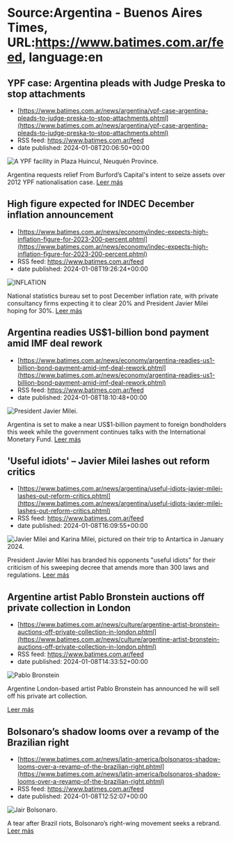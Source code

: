# Source:Argentina - Buenos Aires Times, URL:https://www.batimes.com.ar/feed, language:en

## YPF case: Argentina pleads with Judge Preska to stop attachments
 - [https://www.batimes.com.ar/news/argentina/ypf-case-argentina-pleads-to-judge-preska-to-stop-attachments.phtml](https://www.batimes.com.ar/news/argentina/ypf-case-argentina-pleads-to-judge-preska-to-stop-attachments.phtml)
 - RSS feed: https://www.batimes.com.ar/feed
 - date published: 2024-01-08T20:06:50+00:00

<p><img alt="A YPF facility in Plaza Huincul, Neuquén Province." src="https://fotos.perfil.com/2023/09/25/trim/540/304/a-ypf-facility-in-plaza-huincul-neuquen-province-1661575.jpg" /></p>Argentina requests relief From Burford’s Capital's intent to seize assets over 2012 YPF nationalisation case.
 <a href="https://www.batimes.com.ar/news/argentina/ypf-case-argentina-pleads-to-judge-preska-to-stop-attachments.phtml">Leer más</a>

## High figure expected for INDEC December inflation announcement
 - [https://www.batimes.com.ar/news/economy/indec-expects-high-inflation-figure-for-2023-200-percent.phtml](https://www.batimes.com.ar/news/economy/indec-expects-high-inflation-figure-for-2023-200-percent.phtml)
 - RSS feed: https://www.batimes.com.ar/feed
 - date published: 2024-01-08T19:26:24+00:00

<p><img alt="INFLATION" src="https://fotos.perfil.com/2023/10/03/trim/540/304/inflation-1667268.jpg" /></p>National statistics bureau set to post December inflation rate, with private consultancy firms expecting it to clear 20% and President Javier Milei hoping for 30%. <a href="https://www.batimes.com.ar/news/economy/indec-expects-high-inflation-figure-for-2023-200-percent.phtml">Leer más</a>

## Argentina readies US$1-billion bond payment amid IMF deal rework
 - [https://www.batimes.com.ar/news/economy/argentina-readies-us1-billion-bond-payment-amid-imf-deal-rework.phtml](https://www.batimes.com.ar/news/economy/argentina-readies-us1-billion-bond-payment-amid-imf-deal-rework.phtml)
 - RSS feed: https://www.batimes.com.ar/feed
 - date published: 2024-01-08T18:10:48+00:00

<p><img alt="President Javier Milei." src="https://fotos.perfil.com/2023/12/20/trim/540/304/president-javier-milei-1723826.jpg" /></p>Argentina is set to make a near US$1-billion payment to foreign bondholders this week while the government continues talks with the International Monetary Fund. <a href="https://www.batimes.com.ar/news/economy/argentina-readies-us1-billion-bond-payment-amid-imf-deal-rework.phtml">Leer más</a>

## 'Useful idiots' – Javier Milei lashes out reform critics
 - [https://www.batimes.com.ar/news/argentina/useful-idiots-javier-milei-lashes-out-reform-critics.phtml](https://www.batimes.com.ar/news/argentina/useful-idiots-javier-milei-lashes-out-reform-critics.phtml)
 - RSS feed: https://www.batimes.com.ar/feed
 - date published: 2024-01-08T16:09:55+00:00

<p><img alt="Javier Milei and Karina Milei, pictured on their trip to Antartica in January 2024." src="https://fotos.perfil.com/2024/01/08/trim/540/304/javier-milei-and-karina-milei-pictured-on-their-trip-to-antartica-in-january-2024-1733522.jpg" /></p>President Javier Milei has branded his opponents "useful idiots" for their criticism of his sweeping decree that amends more than 300 laws and regulations. <a href="https://www.batimes.com.ar/news/argentina/useful-idiots-javier-milei-lashes-out-reform-critics.phtml">Leer más</a>

## Argentine artist Pablo Bronstein auctions off private collection in London
 - [https://www.batimes.com.ar/news/culture/argentine-artist-bronstein-auctions-off-private-collection-in-london.phtml](https://www.batimes.com.ar/news/culture/argentine-artist-bronstein-auctions-off-private-collection-in-london.phtml)
 - RSS feed: https://www.batimes.com.ar/feed
 - date published: 2024-01-08T14:33:52+00:00

<p><img alt="Pablo Bronstein" src="https://fotos.perfil.com/2024/01/08/trim/540/304/pablo-bronstein-1733753.jpg" /></p>Argentine London-based artist Pablo Bronstein has announced he will sell off his private art collection.

 <a href="https://www.batimes.com.ar/news/culture/argentine-artist-bronstein-auctions-off-private-collection-in-london.phtml">Leer más</a>

## Bolsonaro’s shadow looms over a revamp of the Brazilian right
 - [https://www.batimes.com.ar/news/latin-america/bolsonaros-shadow-looms-over-a-revamp-of-the-brazilian-right.phtml](https://www.batimes.com.ar/news/latin-america/bolsonaros-shadow-looms-over-a-revamp-of-the-brazilian-right.phtml)
 - RSS feed: https://www.batimes.com.ar/feed
 - date published: 2024-01-08T12:52:07+00:00

<p><img alt="Jair Bolsonaro." src="https://fotos.perfil.com/2024/01/08/trim/540/304/jair-bolsonaro-1733370.jpg" /></p>A tear after Brazil riots, Bolsonaro’s right-wing movement seeks a rebrand. <a href="https://www.batimes.com.ar/news/latin-america/bolsonaros-shadow-looms-over-a-revamp-of-the-brazilian-right.phtml">Leer más</a>

